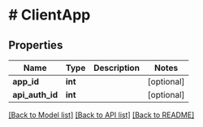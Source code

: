 # # ClientApp

## Properties

Name | Type | Description | Notes
------------ | ------------- | ------------- | -------------
**app_id** | **int** |  | [optional]
**api_auth_id** | **int** |  | [optional]

[[Back to Model list]](../../README.md#models) [[Back to API list]](../../README.md#endpoints) [[Back to README]](../../README.md)

